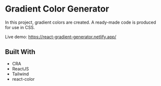 
# Gradient Color Generator 

  

In this project, gradient colors are created. A ready-made code is produced for use in CSS.

  Live demo: https://react-gradient-generator.netlify.app/



## Built With

  

* CRA
* ReactJS
* Tailwind
* react-color

